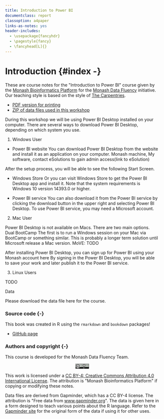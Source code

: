 ```yaml
---
title: Introduction to Power BI
documentclass: report
classoption: a4paper
links-as-notes: yes
header-includes:
  - \usepackage{fancyhdr}
  - \pagestyle{fancy}
  - \fancyhead[L]{}  
---
```


# Introduction {#index -}





These are course notes for the "Introduction to Power BI" course given by the [Monash Bioinformatics Platform](https://www.monash.edu/researchinfrastructure/bioinformatics) for the [Monash Data Fluency](https://monashdatafluency.github.io/) initiative. Our teaching style is based on the style of [The Carpentries](https://carpentries.org/). 

* [PDF version for printing](https://monashdatafluency.github.io/powerbi/powerbi-intro.pdf)
* [ZIP of data files used in this workshop](https://monashdatafluency.github.io/powerbi-intro/powerbi-files.zip)

During this workshop we will be using Power BI Desktop installed on your computer. There are several ways to download Power BI Desktop, depending on which system you use.

1. Windows User
* Power BI website
You can download Power BI Desktop from the website and install it as an application on your computer. Monash machine, My software, contact eSolutions to gain admin access(link to eSolution)

After the setup process, you will be able to see the following Start Screen. 

* Windows Store
Or you can visit Windows Store to get the Power BI Desktop app and install it. Note that the system requirements is Windows 10 version 14393.0 or higher.


* Power BI service
You can also download it from the Power BI service by clicking the download button in the upper right and selecting Power BI Desktop. To use Power BI service, you may need a Microsoft account.


2. Mac User

Power BI Desktop is not available on Macs. There are two main options.
Dual BootCamp
The first is to run a Windows session on your Mac via BootCamp or something similar. This is probably a longer term solution until Microsoft release a Mac version.
MoVE: TODO

After installing Power BI Desktop, you can sign up for Power BI using your Monash account here By signing in the Power BI Desktop, you will be able to save your work and later publish it to the Power BI service.

3. Linux Users

TODO

Data

Please download the data file here for the course.


### Source code {-}

This book was created in R using the `rmarkdown` and `bookdown` packages!

* [GitHub page](https://github.com/MonashDataFluency/r-intro-2)

### Authors and copyright {-}

This course is developed for the Monash Data Fluency Team.

<img src="figures/CC-BY.png" width="44" style="display: block; margin: auto;" />

This work is licensed under a [CC BY-4: Creative Commons Attribution 4.0 International License](http://creativecommons.org/licenses/by/4.0/). The attribution is "Monash Bioinformatics Platform" if copying or modifying these notes.

Data files are derived from Gapminder, which has a CC BY-4 license. The attribution is "Free data from www.gapminder.org". The data is given here in a form designed to teach various points about the R language. Refer to the [Gapminder site](https://www.gapminder.org) for the original form of the data if using it for other uses.
